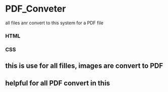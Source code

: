 # PDF_Conveter
all files anr convert to this system for a PDF file


### HTML 
### CSS
## this is use for all filles, images are convert to PDF
## helpful for all PDF convert in this
